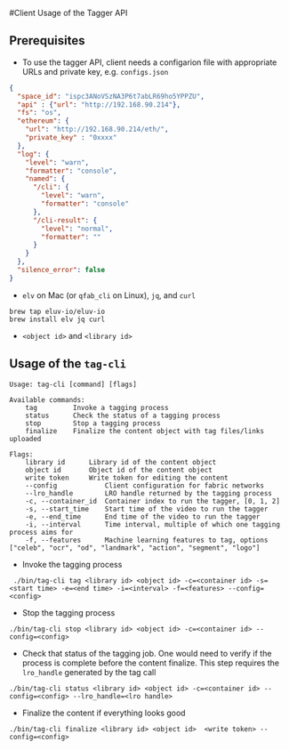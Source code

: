 #Client Usage of the Tagger API

## Prerequisites

* To use the tagger API, client needs a configarion file with appropriate URLs and private key, e.g. ```configs.json```

```json
{
  "space_id": "ispc3ANoVSzNA3P6t7abLR69ho5YPPZU",
  "api" : {"url": "http://192.168.90.214"},
  "fs": "os",
  "ethereum": {
    "url": "http://192.168.90.214/eth/",
    "private_key" : "0xxxx"
  },
  "log": {
    "level": "warn",
    "formatter": "console",
    "named": {
      "/cli": {
        "level": "warn",
        "formatter": "console"
      },
      "/cli-result": {
        "level": "normal",
        "formatter": ""
      }
    }
  },
  "silence_error": false
}
```

*  ```elv``` on Mac (or ```qfab_cli``` on Linux), ```jq```, and ```curl```

```
brew tap eluv-io/eluv-io
brew install elv jq curl
```
* ```<object id>``` and ```<library id>```

## Usage of  the ```tag-cli```
```
Usage: tag-cli [command] [flags]

Available commands:
    tag         Invoke a tagging process
    status      Check the status of a tagging process
    stop        Stop a tagging process
    finalize    Finalize the content object with tag files/links uploaded

Flags:
    library id		Library id of the content object
    object id		Object id of the content object
    write token		Write token for editing the content
    --config            Client configuration for fabric networks
    --lro_handle        LRO handle returned by the tagging process
    -c, --container_id  Container index to run the tagger, [0, 1, 2]
    -s, --start_time    Start time of the video to run the tagger
    -e, --end_time      End time of the video to run the tagger
    -i, --interval      Time interval, multiple of which one tagging process aims for
    -f, --features      Machine learning features to tag, options ["celeb", "ocr", "od", "landmark", "action", "segment", "logo"]
```

* Invoke the tagging process

```
 ./bin/tag-cli tag <library id> <object id> -c=<container id> -s=<start time> -e=<end time> -i=<interval> -f=<features> --config=<config>
```

* Stop the tagging process

```
./bin/tag-cli stop <library id> <object id> -c=<container id> --config=<config>
```

* Check that status of the tagging job. One would need to verify if the process is complete before the content finalize. This step requires the ```lro_handle``` generated by the tag call

```
./bin/tag-cli status <library id> <object id> -c=<container id> --config=<config> --lro_handle=<lro handle>
```

* Finalize the content if everything looks good

```
./bin/tag-cli finalize <library id> <object id>  <write token> --config=<config>
```